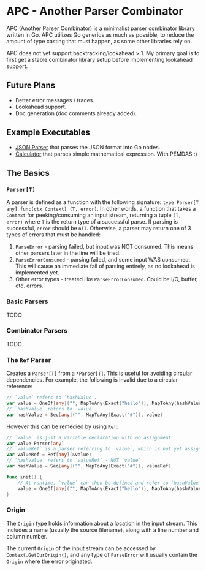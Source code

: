 # APC - Another Parser Combinator

APC (Another Parser Combinator) is a minimalist parser combinator library written in Go. APC utilizes Go generics as much as possible, to reduce the amount of type casting that must happen, as some other libraries rely on.

APC does not yet support backtracking/lookahead > 1. My primary goal is to first get a stable combinator library setup before implementing lookahead support.

## Future Plans

- Better error messages / traces.
- Lookahead support.
- Doc generation (doc comments already added).

## Example Executables

- [JSON Parser](examples/json/main.go) that parses the JSON format into Go nodes.
- [Calculator](examples/calculator/main.go) that parses simple mathematical expression. With PEMDAS :)

## The Basics

### `Parser[T]`

A parser is defined as a function with the following signature: `type Parser[T any] func(ctx Context) (T, error)`. In other words, a function that takes a `Context` for peeking/consuming an input stream, returning a tuple `(T, error)` where `T` is the return type of a successful parse. If parsing is successful, `error` should be `nil`. Otherwise, a parser may return one of 3 types of errors that must be handled:

1. `ParseError` - parsing failed, but input was NOT consumed. This means other parsers later in the line will be tried.
2. `ParseErrorConsumed` - parsing failed, and some input WAS consumed. This will cause an immediate fail of parsing entirely, as no lookahead is implemented yet.
3. Other error types - treated like `ParseErrorConsumed`. Could be I/O, buffer, etc. errors.

### Basic Parsers

TODO

### Combinator Parsers

TODO

### The `Ref` Parser

Creates a `Parser[T]` from a `*Parser[T]`. This is useful for avoiding circular dependencies. For example, the following is invalid due to a circular reference:

```go
// `value` refers to `hashValue`.
var value = OneOf[any]("", MapToAny(Exact("hello")), MapToAny(hashValue))
// `hashValue` refers to `value`.
var hashValue = Seq[any]("", MapToAny(Exact("#")), value)
```

However this can be remedied by using `Ref`:

```go
// `value` is just a variable declaration with no assignment.
var value Parser[any]
// `valueRef` is a parser referring to `value`, which is not yet assigned.
var valueRef = Ref[any](&value)
// `hashValue` refers to `valueRef` - NOT `value`.
var hashValue = Seq[any]("", MapToAny(Exact("#")), valueRef)

func init() {
    // At runtime, `value` can then be defined and refer to `hashValue`:
    value = OneOf[any]("", MapToAny(Exact("hello")), MapToAny(hashValue))
}
```

### Origin

The `Origin` type holds information about a location in the input stream. This includes a name (usually the source filename), along with a line number and column number.

The current `Origin` of the input stream can be accessed by `Context.GetCurOrigin()`, and any type of `ParseError` will usually contain the `Origin` where the error originated.
